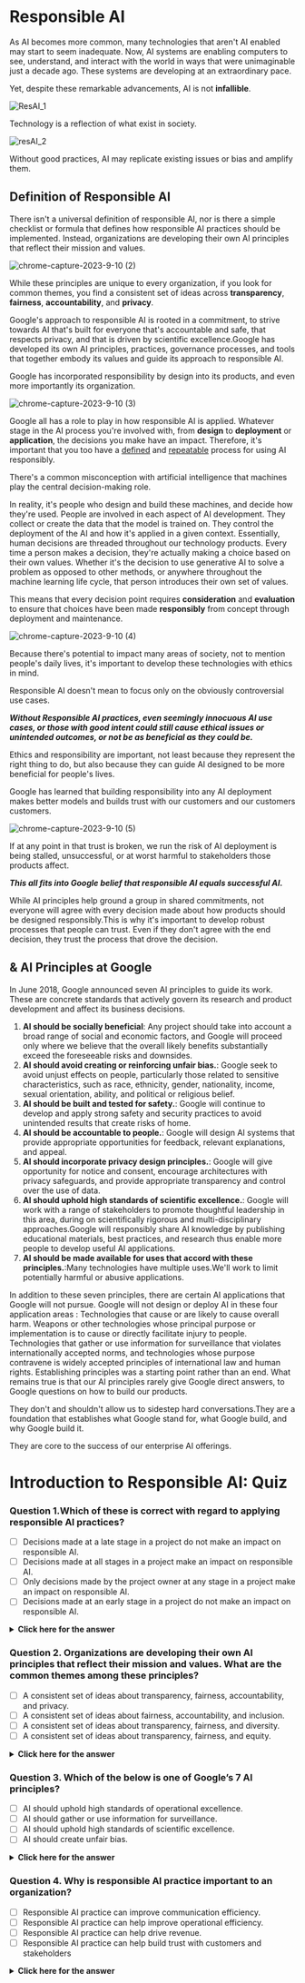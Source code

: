 # Responsible AI

As AI becomes more common, many technologies that aren't AI enabled may start to seem inadequate.
Now, AI systems are enabling computers to see, understand, and interact with the world in ways that were unimaginable just a decade ago.
These systems are developing at an extraordinary pace.

Yet, despite these remarkable advancements, AI is not **infallible**.


![ResAI_1](https://github.com/ngchub/Google-Cloud-Workshops/assets/28653377/efb3256c-338e-4fcf-9230-d73c5e578a05)

Technology is a reflection of what exist in society.

![resAI_2](https://github.com/ngchub/Google-Cloud-Workshops/assets/28653377/fe3a95a9-ab58-4c12-bca7-656096447c13)

Without good practices, AI may replicate existing issues or bias and amplify them.

## Definition of Responsible AI

There isn't a universal definition of responsible AI, nor is there a simple checklist or formula that defines how responsible AI practices should be implemented.
Instead, organizations are developing their own AI principles that reflect their mission and values.


![chrome-capture-2023-9-10 (2)](https://github.com/nildenist/Generative-AI/assets/28653377/a9b7838a-469d-415c-be2f-fa1638b4f54c) 

While these principles are unique to every organization, if you look for common themes, you find a consistent set of ideas across **transparency**, **fairness**, **accountability**, and **privacy**.

Google's approach to responsible AI is rooted in a commitment, to strive towards AI that's built for everyone that's accountable and safe, that respects privacy, and that is driven by scientific excellence.Google has developed its own AI principles, practices, governance processes, and tools that together embody its values and guide its approach to responsible AI.

Google has incorporated responsibility by design into its products, and even more importantly its organization.

![chrome-capture-2023-9-10 (3)](https://github.com/nildenist/Generative-AI/assets/28653377/30681b17-c0db-436d-aca2-37cc7c9a66e8)


Google all has a role to play in how responsible AI is applied. Whatever stage in the AI process you're involved with, from **design** to **deployment** or **application**, the decisions you make have an impact. Therefore, it's important that you too have a <ins>defined</ins> and <ins>repeatable</ins> process for using AI responsibly.

There's a common misconception with artificial intelligence that machines play the central decision-making role. 

In reality, it's people who design and build these machines, and decide how they're used.
People are involved in each aspect of AI development.
They collect or create the data that the model is trained on.
They control the deployment of the AI and how it's applied in a given context.
Essentially, human decisions are threaded throughout our technology products.
Every time a person makes a decision, they're actually making a choice based on their own values.
Whether it's the decision to use generative AI to solve a problem as opposed to other methods, or anywhere throughout the machine learning life cycle, that person introduces their own set of values.

This means that every decision point requires **consideration** and **evaluation** to ensure that choices have been made **responsibly** from concept through deployment and maintenance.

![chrome-capture-2023-9-10 (4)](https://github.com/nildenist/Generative-AI/assets/28653377/b1f81bed-a09a-434c-8c7d-95fd86e776bd)

Because there's potential to impact many areas of society, not to mention people's daily lives, it's important to develop these technologies with ethics in mind.

Responsible AI doesn't mean to focus only on the obviously controversial use cases.

***Without Responsible AI practices, even seemingly innocuous AI use cases, or those with good intent could still cause ethical issues or unintended outcomes, or not be as beneficial as they could be.***

Ethics and responsibility are important, not least because they represent the right thing to do, but also because they can guide AI designed to be more beneficial for people's lives.

Google has learned that building responsibility into any AI deployment makes better models and builds trust with our customers and our customers customers. 

![chrome-capture-2023-9-10 (5)](https://github.com/nildenist/Generative-AI/assets/28653377/ab71d07d-438e-4bb8-bc46-e5cc4563de77)

If at any point in that trust is broken, we run the risk of AI deployment is being stalled, unsuccessful, or at worst harmful to stakeholders those products affect.


***This all fits into Google belief that responsible AI equals successful AI.***


While AI principles help ground a group in shared commitments, not everyone will agree with every decision made about how products should be designed responsibly.This is why it's important to develop robust processes that people can trust. Even if they don't agree with the end decision, they trust the process that drove the decision.

## & AI Principles at Google

In June 2018, Google announced seven AI principles to guide its work.
These are concrete standards that actively govern its research and product development and affect its business decisions.
1. **AI should be socially beneficial**: Any project should take into account a broad range of social and economic factors, and Google will proceed only where we believe that the overall likely benefits substantially exceed the foreseeable risks and downsides.
2. **AI should avoid creating or reinforcing unfair bias.**: Google seek to avoid unjust effects on people, particularly those related to sensitive characteristics, such as race, ethnicity, gender, nationality, income, sexual orientation, ability, and political or religious belief.
3. **AI should be built and tested for safety.**: Google will continue to develop and apply strong safety and security practices to avoid unintended results that create risks of home.
4. **AI should be accountable to people.**: Google will design AI systems that provide appropriate opportunities for feedback, relevant explanations, and appeal.
5. **AI should incorporate privacy design principles.**: Google will give opportunity for notice and consent, encourage architectures with privacy safeguards, and provide appropriate transparency and control over the use of data.
6. **AI should uphold high standards of scientific excellence.**: Google will work with a range of stakeholders to promote thoughtful leadership in this area, during on scientifically rigorous and multi-disciplinary approaches.Google will responsibly share AI knowledge by publishing educational materials, best practices, and research thus enable more people to develop useful AI applications.
7. **AI should be made available for uses that accord with these principles.**:Many technologies have multiple uses.We'll work to limit potentially harmful or abusive applications.

In addition to these seven principles, there are certain AI applications that Google will not pursue. Google will not design or deploy AI in these four application areas : Technologies that cause or are likely to cause overall harm. 
Weapons or other technologies whose principal purpose or implementation is to cause or directly facilitate injury to people. Technologies that gather or use information for surveillance that violates internationally accepted norms, and technologies whose purpose contravene is widely accepted principles of international law and human rights. Establishing principles was a starting point rather than an end.
What remains true is that our AI principles rarely give Google direct answers, to Google questions on how to build our products.
   
They don't and shouldn't allow us to sidestep hard conversations.They are a foundation that establishes what Google stand for, what Google build, and why Google build it.


They are core to the success of our enterprise AI offerings.


# Introduction to Responsible AI: Quiz

<h3> Question 1.Which of these is correct with regard to applying responsible AI practices? </h3>

- [ ] Decisions made at a late stage in a project do not make an impact on responsible AI. <br/>
- [ ] Decisions made at all stages in a project make an impact on responsible AI. <br/>
- [ ] Only decisions made by the project owner at any stage in a project make an impact on responsible AI. <br/>
- [ ] Decisions made at an early stage in a project do not make an impact on responsible AI. <br/>
</div>

<details>
  <summary><b>Click here for the answer</b></summary>
<br>
<div id="q79" class="collapse">
   
- [ ] Decisions made at a late stage in a project do not make an impact on responsible AI. <br/>
- [x] Decisions made at all stages in a project make an impact on responsible AI. <br/>
- [ ] Only decisions made by the project owner at any stage in a project make an impact on responsible AI. <br/>
- [ ] Decisions made at an early stage in a project do not make an impact on responsible AI. <br/>

 </b>
</div>
</details>


<h3> Question 2. Organizations are developing their own AI principles that reflect their mission and values. What are the common themes among these principles? </h3>

- [ ] A consistent set of ideas about transparency, fairness, accountability, and privacy. <br/>
- [ ] A consistent set of ideas about fairness, accountability, and inclusion. <br/>
- [ ] A consistent set of ideas about transparency, fairness, and diversity. <br/>
- [ ] A consistent set of ideas about transparency, fairness, and equity. <br/>
</div>

<details>
  <summary><b>Click here for the answer</b></summary>
<br>
<div id="q79" class="collapse">
   
- [x] A consistent set of ideas about transparency, fairness, accountability, and privacy. <br/>
- [ ] A consistent set of ideas about fairness, accountability, and inclusion. <br/>
- [ ] A consistent set of ideas about transparency, fairness, and diversity. <br/>
- [ ] A consistent set of ideas about transparency, fairness, and equity. <br/>

 </b>
</div>
</details>


<h3> Question 3. Which of the below is one of Google’s 7 AI principles? </h3>

- [ ] AI should uphold high standards of operational excellence.
- [ ] AI should gather or use information for surveillance.
- [ ] AI should uphold high standards of scientific excellence.
- [ ] AI should create unfair bias.

</div>

<details>
  <summary><b>Click here for the answer</b></summary>
<br>
<div id="q79" class="collapse">
  
- [ ] AI should uphold high standards of operational excellence.
- [ ] AI should gather or use information for surveillance.
- [x] AI should uphold high standards of scientific excellence.
- [ ] AI should create unfair bias.

 </b>
</div>
</details>

<h3> Question 4. Why is responsible AI practice important to an organization? </h3>

- [ ] Responsible AI practice can improve communication efficiency.
- [ ] Responsible AI practice can help improve operational efficiency.
- [ ] Responsible AI practice can help drive revenue.
- [ ] Responsible AI practice can help build trust with customers and stakeholders

</div>

<details>
  <summary><b>Click here for the answer</b></summary>
<br>
<div id="q79" class="collapse">
  
- [ ] Responsible AI practice can improve communication efficiency.
- [ ] Responsible AI practice can help improve operational efficiency.
- [ ] Responsible AI practice can help drive revenue.
- [x] Responsible AI practice can help build trust with customers and stakeholders

 </b>
</div>
</details>




